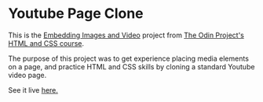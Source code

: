# Youtube Page Clone

This is the [Embedding Images and Video](https://www.theodinproject.com/paths/full-stack-ruby-on-rails/courses/html-and-css/lessons/embedding-images-and-video) project from [The Odin Project's](https://www.theodinproject.com) [HTML and CSS course](https://www.theodinproject.com/paths/full-stack-ruby-on-rails/courses/html-and-css).  

The purpose of this project was to get experience placing media elements on a page, and practice HTML and CSS skills by cloning a standard Youtube video page.  

See it live [here.](https://esteban90-dev.github.io/youtube-page/)
